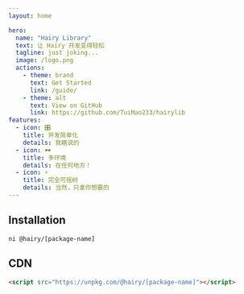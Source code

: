 ```yaml
---
layout: home

hero:
  name: "Hairy Library"
  text: 让 Hairy 开发变得轻松
  tagline: just joking...
  image: /logo.png
  actions:
    - theme: brand
      text: Get Started
      link: /guide/
    - theme: alt
      text: View on GitHub
      link: https://github.com/TuiMao233/hairylib
features:
  - icon: 🎛
    title: 开发简单化
    details: 我瞎说的
  - icon: 🕶
    title: 多环境
    details: 在任何地方！
  - icon: ⚡
    title: 完全可摇树
    details: 当然，只拿你想要的
---
```


## Installation

```
ni @hairy/[package-name]
```

## CDN

```html
<script src="https://unpkg.com/@hairy/[package-name]"></script>
```
